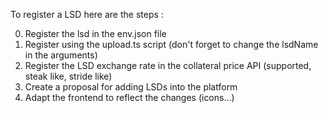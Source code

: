 
To register a LSD here are the steps : 

0. Register the lsd in the env.json file
1. Register using the upload.ts script (don't forget to change the lsdName in the arguments)
2. Register the LSD exchange rate in the collateral price API (supported, steak like, stride like)
3. Create a proposal for adding LSDs into the platform
4. Adapt the frontend to reflect the changes (icons...)